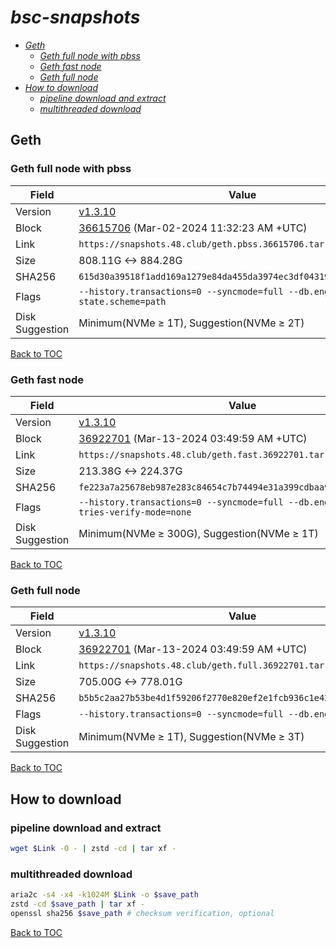 # *bsc-snapshots*


- *[Geth](#geth)*
    - *[Geth full node with pbss](#geth-full-node-with-pbss)*
    - *[Geth fast node](#geth-fast-node)*
    - *[Geth full node](#geth-full-node)*
- *[How to download](#how-to-download)*
    - *[pipeline download and extract](#pipeline-download-and-extract)*
    - *[multithreaded download](#multithreaded-download)*

## Geth
### Geth full node with pbss

| Field |Value |
| --- | --- |
| Version | [v1.3.10](https://github.com/bnb-chain/bsc/releases/tag/v1.3.10) |
| Block | [36615706](https://bscscan.com/block/36615706) (Mar-02-2024 11:32:23 AM +UTC) |
| Link | `https://snapshots.48.club/geth.pbss.36615706.tar.zst` |
| Size | 808.11G <-> 884.28G |
| SHA256 | `615d30a39518f1add169a1279e84da455da3974ec3df043198182b8b247c5fdf` |
| Flags | `--history.transactions=0 --syncmode=full --db.engine=pebble --state.scheme=path` |
| Disk Suggestion | Minimum(NVMe ≥ 1T), Suggestion(NVMe ≥ 2T)|

[Back to TOC](#bsc-snapshots)

### Geth fast node

| Field |Value |
| --- | --- |
| Version | [v1.3.10](https://github.com/bnb-chain/bsc/releases/tag/v1.3.10) |
| Block | [36922701](https://bscscan.com/block/36922701) (Mar-13-2024 03:49:59 AM +UTC) |
| Link | `https://snapshots.48.club/geth.fast.36922701.tar.zst` |
| Size | 213.38G <-> 224.37G |
| SHA256 | `fe223a7a25678eb987e283c84654c7b74494e31a399cdbaa93f0db06a6f4d24c` |
| Flags | `--history.transactions=0 --syncmode=full --db.engine=pebble --tries-verify-mode=none` |
| Disk Suggestion | Minimum(NVMe ≥ 300G), Suggestion(NVMe ≥ 1T)|

[Back to TOC](#bsc-snapshots)

### Geth full node

| Field |Value |
| --- | --- |
| Version | [v1.3.10](https://github.com/bnb-chain/bsc/releases/tag/v1.3.10) |
| Block | [36922701](https://bscscan.com/block/36922701) (Mar-13-2024 03:49:59 AM +UTC) |
| Link | `https://snapshots.48.club/geth.full.36922701.tar.zst` |
| Size | 705.00G <-> 778.01G |
| SHA256 | `b5b5c2aa27b53be4d1f59206f2770e820ef2e1fcb936c1e4244f5314094fa9d2` |
| Flags | `--history.transactions=0 --syncmode=full --db.engine=pebble` |
| Disk Suggestion | Minimum(NVMe ≥ 1T), Suggestion(NVMe ≥ 3T)|

[Back to TOC](#bsc-snapshots)

## How to download
### pipeline download and extract

```bash
wget $Link -O - | zstd -cd | tar xf -
```

### multithreaded download

```bash
aria2c -s4 -x4 -k1024M $Link -o $save_path
zstd -cd $save_path | tar xf -
openssl sha256 $save_path # checksum verification, optional
```

[Back to TOC](#bsc-snapshots)
